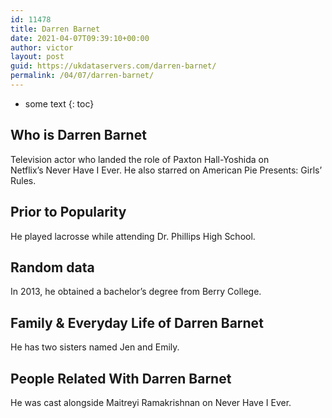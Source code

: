 ```yaml
---
id: 11478
title: Darren Barnet
date: 2021-04-07T09:39:10+00:00
author: victor
layout: post
guid: https://ukdataservers.com/darren-barnet/
permalink: /04/07/darren-barnet/
---
```


* some text
{: toc}


## Who is Darren Barnet



Television actor who landed the role of Paxton Hall-Yoshida on Netflix&#8217;s Never Have I Ever. He also starred on American Pie Presents: Girls&#8217; Rules.

                
                
                
## Prior to Popularity



He played lacrosse while attending Dr. Phillips High School.

                
                
                
## Random data



In 2013, he obtained a bachelor&#8217;s degree from Berry College. 

                
                
                
## Family & Everyday Life of Darren Barnet



He has two sisters named Jen and Emily.

                
                
                
## People Related With Darren Barnet



He was cast alongside Maitreyi Ramakrishnan on Never Have I Ever.

                
              
            
          
          
          